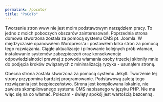 ```yaml
---
permalink: /pocoto/
title: "PoCoTo"
---
```


Tworzenie stron www nie jest moim podstawowym narzędziem pracy.
To jedno z moich poboczych obszarów zainteresowań.
Poprzednia strona domowa stworzona została za pomocą systemu CMS pt. Joomla. W międzyczasie opanowałem Wordpress'a i postawiłem kilka stron za pomocą tego rozwiązania.
Ciągłe aktualizacje i pilnowanie kolejnych prób włamań, instalowanie systemów zabezpieczeń oraz konsekwencje odpowiedzialności prawnej z powodu włamania osoby trzeciej skłoniły mnie do podjęcia kroków związanych z minimalizacją ryzyka - usunąłem stronę.

Obecna strona została stworzona za pomocą systemu Jekyll.
Tworzenie tej strony przypomina bardziej programowanie.
Podstawową zaletą tego rozwiązania jest bezpieczeństwo.
Strona jest kompilowana lokalnie, nie zawiera skompilowanego systemu CMS napisanego w języku PHP.
Nie ma więc się na co włamać.
Polecam - święty spokój jest wartością bezcenną.